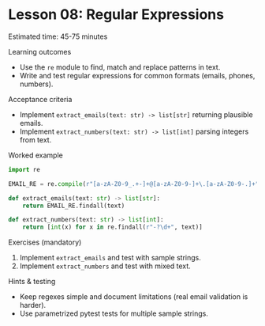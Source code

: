 # Lesson 08: Regular Expressions

Estimated time: 45-75 minutes

Learning outcomes
- Use the `re` module to find, match and replace patterns in text.
- Write and test regular expressions for common formats (emails, phones, numbers).

Acceptance criteria
- Implement `extract_emails(text: str) -> list[str]` returning plausible emails.
- Implement `extract_numbers(text: str) -> list[int]` parsing integers from text.

Worked example

```py
import re

EMAIL_RE = re.compile(r"[a-zA-Z0-9_.+-]+@[a-zA-Z0-9-]+\.[a-zA-Z0-9-.]+")

def extract_emails(text: str) -> list[str]:
	return EMAIL_RE.findall(text)

def extract_numbers(text: str) -> list[int]:
	return [int(x) for x in re.findall(r"-?\d+", text)]
```

Exercises (mandatory)
1) Implement `extract_emails` and test with sample strings.
2) Implement `extract_numbers` and test with mixed text.

Hints & testing
- Keep regexes simple and document limitations (real email validation is harder).
- Use parametrized pytest tests for multiple sample strings.


